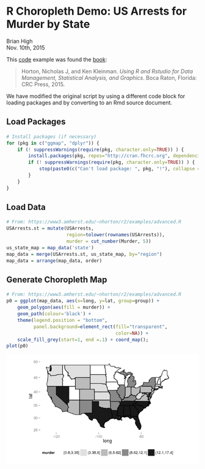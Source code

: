# R Choropleth Demo: US Arrests for Murder by State
Brian High  
Nov. 10th, 2015  

This [code](https://www3.amherst.edu/~nhorton/r2/examples/advanced.R) example was found the [book](https://www.crcpress.com/Using-R-and-RStudio-for-Data-Management-Statistical-Analysis-and-Graphics/Horton-Kleinman/9781482237368):

> Horton, Nicholas J, and Ken Kleinman. *Using R 
> and Rstudio for Data Management, Statistical 
> Analysis, and Graphics*. Boca Raton, Florida: 
> CRC Press, 2015.

We have modified the original script by using a different code block for loading packages and by converting to an Rmd source document.

## Load Packages


```r
# Install packages (if necessary)
for (pkg in c("ggmap", "dplyr")) {
    if (! suppressWarnings(require(pkg, character.only=TRUE)) ) {
        install.packages(pkg, repos="http://cran.fhcrc.org", dependencies=TRUE)
        if (! suppressWarnings(require(pkg, character.only=TRUE)) ) {
            stop(paste0(c("Can't load package: ", pkg, "!"), collapse = ""))
        }
    }
}
```

## Load Data


```r
# From: https://www3.amherst.edu/~nhorton/r2/examples/advanced.R
USArrests.st = mutate(USArrests, 
                      region=tolower(rownames(USArrests)),
                      murder = cut_number(Murder, 5))
us_state_map = map_data('state')
map_data = merge(USArrests.st, us_state_map, by="region")
map_data = arrange(map_data, order)
```

## Generate Choropleth Map


```r
# From: https://www3.amherst.edu/~nhorton/r2/examples/advanced.R
p0 = ggplot(map_data, aes(x=long, y=lat, group=group)) +
    geom_polygon(aes(fill = murder)) +
    geom_path(colour='black') +
    theme(legend.position = "bottom", 
          panel.background=element_rect(fill="transparent",
                                        color=NA)) +
    scale_fill_grey(start=1, end =.1) + coord_map();
plot(p0)
```

![](choropleth_murder_files/figure-html/choro2-1.png) 
